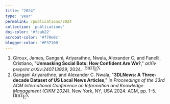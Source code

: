 ```yaml
---
title: "2024"
type: 'year'
permalink: /publications/2024
collection: 'publications'
doi-color: '#fcab22'
acrobat-color: '#f70e0c'
blogger-color: '#F37100'
---
```

1. Giroux, James, Gangani, Ariyarathne, Nwala, Alexander C, and Fanelli, Cristiano, "**Unmasking Social Bots: How Confident Are We?**," *arXiv preprint arXiv:2407.13929*, 2024. &nbsp;<a href='/publications/bibtex#giroux2024unmasking' target='_blank' class='btn btn--mcwbibtex'><img src='../images/BibTeX_logo-16px-high.png'/></a>
1. Gangani Ariyarathne, and Alexander C. Nwala, "**3DLNews: A Three-decade Dataset of US Local News Articles**," In *Proceedings of the 33rd ACM International Conference on Information and Knowledge Management (CIKM 2024)*. New York, NY, USA 2024. ACM, pp. 1-5. <a href='https://doi.org/10.1145/3627673.3679165' target='_blank'><i class='fas fa-fw fa-link'></i></a> <a href='http://dx.doi.org/10.1145/3627673.3679165' target='_blank'><i class='ai ai-fw ai-doi' style='color: {{ page.doi-color }}'></i></a> &nbsp;<a href='/publications/bibtex#ariyarathne_nwala_3dlnews' target='_blank' class='btn btn--mcwbibtex'><img src='../images/BibTeX_logo-16px-high.png'/></a>
